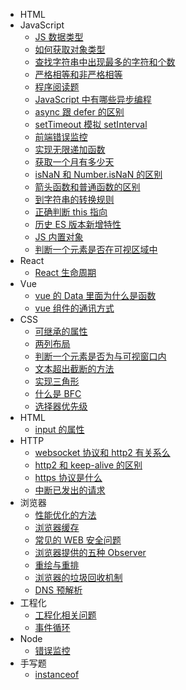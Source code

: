 - HTML
- JavaScript
  - [JS 数据类型](JavaScript/JS数据类型.md)
  - [如何获取对象类型](JavaScript/如何获取对象类型.md)
  - [查找字符串中出现最多的字符和个数](JavaScript/查找字符串中出现最多的字符和个数.md)
  - [严格相等和非严格相等](JavaScript/严格相等和非严格相等.md)
  - [程序阅读题](JavaScript/程序阅读题.md)
  - [JavaScript 中有哪些异步编程](JavaScript/JavaScript中有哪些异步编程.md)
  - [async 跟 defer 的区别](JavaScript/async跟defer的区别.md)
  - [setTimeout 模拟 setInterval](JavaScript/setTimeout模拟setInterval.md)
  - [前端错误监控](JavaScript/错误监控.md)
  - [实现无限递加函数](JavaScript/实现一个无限add函数.md)
  - [获取一个月有多少天](JavaScript/获取一个月有多少天.md)
  - [isNaN 和 Number.isNaN 的区别](JavaScript/isNaN和Number.isNaN的区别.md)
  - [箭头函数和普通函数的区别](JavaScript/箭头函数和普通函数的区别.md)
  - [到字符串的转换规则](JavaScript/其他值到字符串的转换规则.md)
  - [正确判断 this 指向](JavaScript/如何正确判断this指向.md)
  - [历史 ES 版本新增特性](JavaScript/ES6往后每个ES版本的新功能.md)
  - [JS 内置对象](JavaScript/JS内置对象.md)
  - [判断一个元素是否在可视区域中](JavaScript/判断一个元素是否在可视区域中.md)
- React
  - [React 生命周期](React/React生命周期.md)
- Vue
  - [vue 的 Data 里面为什么是函数](Vue/vue的Data里面为什么是函数.md)
  - [vue 组件的通讯方式](Vue/通讯方式.md)
- CSS
  - [可继承的属性](CSS/可继承的属性.md)
  - [两列布局](CSS/两列布局的实现.md)
  - [判断一个元素是否为与可视窗口内](CSS/判断一个元素是否为与可视窗口内.md)
  - [文本超出截断的方法](CSS/文本截断的方法.md)
  - [实现三角形](CSS/实现三角形的方法.md)
  - [什么是 BFC](CSS/BFC.md)
  - [选择器优先级](CSS/CSS选择器.md)
- HTML
  - [input 的属性](html/input有哪些type.md)
- HTTP
  - [websocket 协议和 http2 有关系么](HTTP/http2.md)
  - [http2 和 keep-alive 的区别](HTTP/http2和keep-alive的区别.md)
  - [https 协议是什么](HTTP/https.md)
  - [中断已发出的请求](HTTP/中断一个已发出的请求.md)
- 浏览器
  - [性能优化的方法](浏览器/性能优化.md)
  - [浏览器缓存](浏览器/浏览器缓存.md)
  - [常见的 WEB 安全问题](浏览器/常见的WEB安全问题与预防.md)
  - [浏览器提供的五种 Observer](浏览器/浏览器提供的Observer.md)
  - [重绘与重排](浏览器/重绘与回流.md)
  - [浏览器的垃圾回收机制](浏览器/浏览器的垃圾回收机制.md)
  - [DNS 预解析](浏览器/DNS-prefetch.md)
- 工程化
  - [工程化相关问题](工程化/webpack.md)
  - [事件循环](工程化/事件循环.md)
- Node
  - [错误监控](Node/错误监控.md)
- 手写题
  - [instanceof](手写题/instanceof.md)
